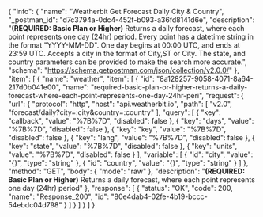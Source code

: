 {
  "info": {
    "name": "Weatherbit Get Forecast Daily City & Country",
    "_postman_id": "d7c3794a-0dc4-452f-b093-a36fd8141d6e",
    "description": "**(REQUIRED: Basic Plan or Higher)** Returns a daily forecast, where each point represents one day (24hr) period. Every point has a datetime string in the format \"YYYY-MM-DD\". One day begins at 00:00 UTC, and ends at 23:59 UTC. Accepts a city in the format of City,ST or City. The state, and country parameters can be provided to make the search more accurate.",
    "schema": "https://schema.getpostman.com/json/collection/v2.0.0/"
  },
  "item": [
    {
      "name": "weather",
      "item": [
        {
          "id": "8a128257-9058-4071-8a64-217d0b041e00",
          "name": "required-basic-plan-or-higher-returns-a-daily-forecast-where-each-point-represents-one-day-24hr-peri",
          "request": {
            "url": {
              "protocol": "http",
              "host": "api.weatherbit.io",
              "path": [
                "v2.0",
                "forecast/daily?city=:city&country=:country"
              ],
              "query": [
                {
                  "key": "callback",
                  "value": "%7B%7D",
                  "disabled": false
                },
                {
                  "key": "days",
                  "value": "%7B%7D",
                  "disabled": false
                },
                {
                  "key": "key",
                  "value": "%7B%7D",
                  "disabled": false
                },
                {
                  "key": "lang",
                  "value": "%7B%7D",
                  "disabled": false
                },
                {
                  "key": "state",
                  "value": "%7B%7D",
                  "disabled": false
                },
                {
                  "key": "units",
                  "value": "%7B%7D",
                  "disabled": false
                }
              ],
              "variable": [
                {
                  "id": "city",
                  "value": "{}",
                  "type": "string"
                },
                {
                  "id": "country",
                  "value": "{}",
                  "type": "string"
                }
              ]
            },
            "method": "GET",
            "body": {
              "mode": "raw"
            },
            "description": "**(REQUIRED: Basic Plan or Higher)** Returns a daily forecast, where each point represents one day (24hr) period"
          },
          "response": [
            {
              "status": "OK",
              "code": 200,
              "name": "Response_200",
              "id": "80e4dab4-02fe-4b19-bccc-54ebdc04d798"
            }
          ]
        }
      ]
    }
  ]
}